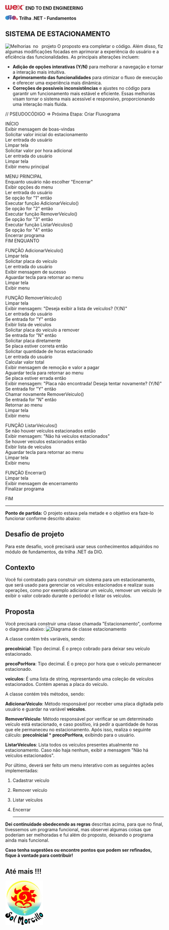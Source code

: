 <a href="https://www.wexinc.com/pt-br/" target="_blank"><img src="logo_wex.jpg" width="60" height="15"></a> **END TO END ENGINEERING**   

<a href="http://www.dio.me" target="_blank"> <img src= "logo_dio.jpg" width="40" height="15"></a>  **Trilha .NET - Fundamentos**
 

## SISTEMA DE ESTACIONAMENTO  

![Melhorias&ensp;no &ensp;projeto](https://img.shields.io/badge/Melhorias&ensp;no&ensp;projeto-1997B5&?logo=Melhorias&ensp;no&ensp;projeto&logoColor=white&style=for-the-badge) O proposto era completar o código. Além disso, fiz algumas modificações focadas em aprimorar a experiência do usuário e a eficiência das funcionalidades. As principais alterações incluem:
- **Adição de opções interativas (Y/N)** para melhorar a navegação e tornar a interação mais intuitiva.
- **Aprimoramento das funcionalidades** para otimizar o fluxo de execução e oferecer uma experiência mais dinâmica.
- **Correções de possíveis inconsistências** e ajustes no código para garantir um funcionamento mais estável e eficiente.
Essas melhorias visam tornar o sistema mais acessível e responsivo, proporcionando uma interação mais fluida. 

  

// PSEUDOCÓDIGO => Próxima Etapa: Criar Fluxograma  

INÍCIO  
    Exibir mensagem de boas-vindas  
    Solicitar valor inicial do estacionamento  
    Ler entrada do usuário  
    Limpar tela  
    Solicitar valor por hora adicional  
    Ler entrada do usuário  
    Limpar tela  
    Exibir menu principal  

MENU PRINCIPAL  
    Enquanto usuário não escolher "Encerrar"  
        Exibir opções do menu  
        Ler entrada do usuário  
        Se opção for "1" então  
            Executar função AdicionarVeiculo()  
        Se opção for "2" então  
            Executar função RemoverVeiculo()  
        Se opção for "3" então  
            Executar função ListarVeiculos()  
        Se opção for "4" então  
            Encerrar programa  
    FIM ENQUANTO  

FUNÇÃO AdicionarVeiculo()  
    Limpar tela  
    Solicitar placa do veículo  
    Ler entrada do usuário  
    Exibir mensagem de sucesso  
    Aguardar tecla para retornar ao menu  
    Limpar tela  
    Exibir menu  

FUNÇÃO RemoverVeiculo()  
    Limpar tela  
    Exibir mensagem: "Deseja exibir a lista de veículos? (Y/N)"  
    Ler entrada do usuário  
    Se entrada for "Y" então  
        Exibir lista de veículos  
        Solicitar placa do veículo a remover  
    Se entrada for "N" então  
        Solicitar placa diretamente  
    Se placa estiver correta então  
        Solicitar quantidade de horas estacionado  
        Ler entrada do usuário  
        Calcular valor total  
        Exibir mensagem de remoção e valor a pagar  
        Aguardar tecla para retornar ao menu  
    Se placa estiver errada então  
        Exibir mensagem: "Placa não encontrada! Deseja tentar novamente? (Y/N)"  
        Se entrada for "Y" então  
            Chamar novamente RemoverVeiculo()  
        Se entrada for "N" então  
            Retornar ao menu  
    Limpar tela  
    Exibir menu  

FUNÇÃO ListarVeiculos()  
    Se não houver veículos estacionados então  
        Exibir mensagem: "Não há veículos estacionados"  
    Se houver veículos estacionados então  
        Exibir lista de veículos  
    Aguardar tecla para retornar ao menu  
    Limpar tela  
    Exibir menu  

FUNÇÃO Encerrar()  
    Limpar tela  
    Exibir mensagem de encerramento  
    Finalizar programa  

FIM  
 
--------------------------------------------------------------------------------  

**Ponto de partida:** O projeto estava pela metade e o objetivo era faze-lo funcionar conforme descrito abaixo:

## Desafio de projeto
Para este desafio, você precisará usar seus conhecimentos adquiridos no módulo de fundamentos, da trilha .NET da DIO.

## Contexto
Você foi contratado para construir um sistema para um estacionamento, que será usado para gerenciar os veículos estacionados e realizar suas operações, como por exemplo adicionar um veículo, remover um veículo (e exibir o valor cobrado durante o período) e listar os veículos.

## Proposta
Você precisará construir uma classe chamada "Estacionamento", conforme o diagrama abaixo:
![Diagrama de classe estacionamento](diagrama_classe_estacionamento.png)

A classe contém três variáveis, sendo:

**precoInicial**: Tipo decimal. É o preço cobrado para deixar seu veículo estacionado.

**precoPorHora**: Tipo decimal. É o preço por hora que o veículo permanecer estacionado.

**veiculos**: É uma lista de string, representando uma coleção de veículos estacionados. Contém apenas a placa do veículo.

A classe contém três métodos, sendo:

**AdicionarVeiculo**: Método responsável por receber uma placa digitada pelo usuário e guardar na variável **veiculos**.

**RemoverVeiculo**: Método responsável por verificar se um determinado veículo está estacionado, e caso positivo, irá pedir a quantidade de horas que ele permaneceu no estacionamento. Após isso, realiza o seguinte cálculo: **precoInicial** * **precoPorHora**, exibindo para o usuário.

**ListarVeiculos**: Lista todos os veículos presentes atualmente no estacionamento. Caso não haja nenhum, exibir a mensagem "Não há veículos estacionados".

Por último, deverá ser feito um menu interativo com as seguintes ações implementadas:  
1. Cadastrar veículo  
2. Remover veículo  
3. Listar veículos  
4. Encerrar

   ----------------------------------------------------------------------------------------  

**Dei continuidade obedecendo as regras** descritas acima, para que no final, tivessemos um programa funcional, mas observei algumas coisas que poderiam ser melhoradas e fui além do proposto, deixando o programa ainda mais funcional.

**Caso tenha sugestões ou encontre pontos que podem ser refinados, fique à vontade para contribuir!**

## Até mais !!!

<img src="logo_SM.jpg" width="120" height="140">

